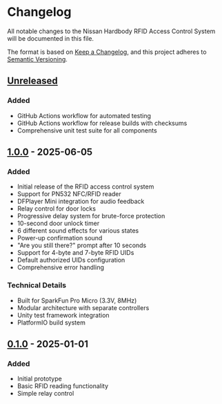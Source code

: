 # Changelog

All notable changes to the Nissan Hardbody RFID Access Control System will be documented in this file.

The format is based on [Keep a Changelog](https://keepachangelog.com/en/1.0.0/),
and this project adheres to [Semantic Versioning](https://semver.org/spec/v2.0.0.html).

## [Unreleased]

### Added
- GitHub Actions workflow for automated testing
- GitHub Actions workflow for release builds with checksums
- Comprehensive unit test suite for all components

## [1.0.0] - 2025-06-05

### Added
- Initial release of the RFID access control system
- Support for PN532 NFC/RFID reader
- DFPlayer Mini integration for audio feedback
- Relay control for door locks
- Progressive delay system for brute-force protection
- 10-second door unlock timer
- 6 different sound effects for various states
- Power-up confirmation sound
- "Are you still there?" prompt after 10 seconds
- Support for 4-byte and 7-byte RFID UIDs
- Default authorized UIDs configuration
- Comprehensive error handling

### Technical Details
- Built for SparkFun Pro Micro (3.3V, 8MHz)
- Modular architecture with separate controllers
- Unity test framework integration
- PlatformIO build system

## [0.1.0] - 2025-01-01

### Added
- Initial prototype
- Basic RFID reading functionality
- Simple relay control

[Unreleased]: https://github.com/dapperdivers/simple-sexy/compare/v1.0.0...HEAD
[1.0.0]: https://github.com/dapperdivers/simple-sexy/compare/v0.1.0...v1.0.0
[0.1.0]: https://github.com/dapperdivers/simple-sexy/releases/tag/v0.1.0